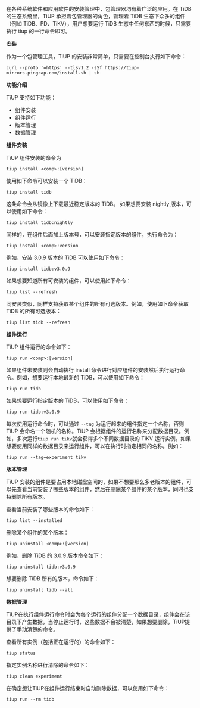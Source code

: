在各种系统软件和应用软件的安装管理中，包管理器均有着广泛的应用。在 TiDB 的生态系统里，TiUP 承担着包管理器的角色，管理着 TiDB 生态下众多的组件（例如 TiDB、PD、TiKV），用户想要运行 TiDB 生态中任何东西的时候，只需要执行 tiup 的一行命令即可。

**安装**

作为一个包管理工具，TiUP 的安装非常简单，只需要在控制台执行如下命令：

```
curl --proto '=https' --tlsv1.2 -sSf https://tiup-mirrors.pingcap.com/install.sh | sh
```
**功能介绍**

TiUP 支持如下功能：

* 组件安装
* 组件运行
* 版本管理
* 数据管理

**组件安装**

TiUP 组件安装的命令为

```
tiup install <comp>:[version]
```
使用如下命令可以安装一个 TiDB：
```
tiup install tidb
```
这条命令会从镜像上下载最近稳定版本的 TiDB。
如果想要安装 nightly 版本，可以使用如下命令：

```
tiup install tidb:nightly
```
同样的，在组件后面加上版本号，可以安装指定版本的组件，执行命令为：
```
tiup install <comp>:version
```
例如，安装 3.0.9 版本的 TiDB 可以使用如下命令：
```
tiup install tidb:v3.0.9
```
如果想要知道所有可安装的组件，可以使用如下命令：

```
tiup list --refresh
```
同安装类似，同样支持获取某个组件的所有可选版本。例如，使用如下命令获取 TiDB 的所有可选版本：
```
tiup list tidb --refresh
```

**组件运行**

TiUP 组件运行的命令如下：

```
tiup run <comp>:[version]
```
如果组件未安装则会自动执行 install 命令进行对应组件的安装然后执行运行命令。例如，想要运行本地最新的 TiDB，可以使用如下命令：
```
tiup run tidb
```
如果想要运行指定版本的 TiDB，可以使用如下命令：
```
tiup run tidb:v3.0.9
```
每次使用运行命令时，可以通过 ```--tag``` 为运行起来的组件指定一个名称，否则 TiUP 会命名一个随机的名称。TiUP 会根据组件的运行名称来分配数据目录。例如，多次运行```tiup run tikv```就会获得多个不同数据目录的 TiKV 运行实例。如果想要使用同样的数据目录来运行组件，可以在执行时指定相同的名称。例如：

```
tiup run --tag=experiment tikv
```
**版本管理**

TiUP 安装的组件是要占用本地磁盘空间的，如果不想要那么多老版本的组件，可以先查看当前安装了哪些版本的组件，然后在删除某个组件的某个版本，同时也支持删除所有版本。

查看当前安装了哪些版本的命令如下：

```
tiup list --installed
```
删除某个组件的某个版本：
```
tiup uninstall <comp>:[version]
```
例如，删除 TiDB 的 3.0.9 版本命令如下：
```
tiup uninstall tidb:v3.0.9
```
想要删除 TiDB 所有的版本，命令如下：
```
tiup uninstall tidb --all
```
**数据管理**

TiUP在执行组件运行命令时会为每个运行的组件分配一个数据目录，组件会在该目录下产生数据，当停止运行时，这些数据不会被清楚，如果想要删除，TiUP提供了手动清楚的命令。

查看所有实例（包括正在运行的）的命令如下：

```
tiup status
```
指定实例名称进行清除的命令如下：
```
tiup clean experiment
```
在确定想让TiUP在组件运行结束时自动删除数据，可以使用如下命令：
```
tiup run --rm tidb
```
